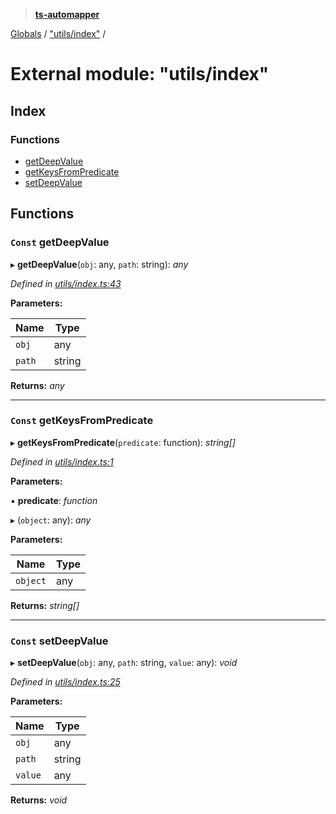 > **[ts-automapper](../README.md)**

[Globals](../globals.md) / ["utils/index"](_utils_index_.md) /

# External module: "utils/index"

## Index

### Functions

* [getDeepValue](_utils_index_.md#const-getdeepvalue)
* [getKeysFromPredicate](_utils_index_.md#const-getkeysfrompredicate)
* [setDeepValue](_utils_index_.md#const-setdeepvalue)

## Functions

### `Const` getDeepValue

▸ **getDeepValue**(`obj`: any, `path`: string): *any*

*Defined in [utils/index.ts:43](https://github.com/MADEiN83/ts-automapper/blob/a1de38d/src/utils/index.ts#L43)*

**Parameters:**

Name | Type |
------ | ------ |
`obj` | any |
`path` | string |

**Returns:** *any*

___

### `Const` getKeysFromPredicate

▸ **getKeysFromPredicate**(`predicate`: function): *string[]*

*Defined in [utils/index.ts:1](https://github.com/MADEiN83/ts-automapper/blob/a1de38d/src/utils/index.ts#L1)*

**Parameters:**

▪ **predicate**: *function*

▸ (`object`: any): *any*

**Parameters:**

Name | Type |
------ | ------ |
`object` | any |

**Returns:** *string[]*

___

### `Const` setDeepValue

▸ **setDeepValue**(`obj`: any, `path`: string, `value`: any): *void*

*Defined in [utils/index.ts:25](https://github.com/MADEiN83/ts-automapper/blob/a1de38d/src/utils/index.ts#L25)*

**Parameters:**

Name | Type |
------ | ------ |
`obj` | any |
`path` | string |
`value` | any |

**Returns:** *void*